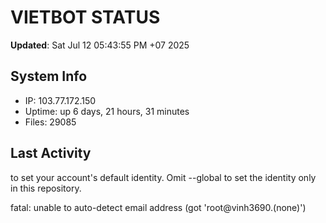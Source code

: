 # VIETBOT STATUS
**Updated**: Sat Jul 12 05:43:55 PM +07 2025

## System Info
- IP: 103.77.172.150
- Uptime: up 6 days, 21 hours, 31 minutes
- Files: 29085

## Last Activity

to set your account's default identity.
Omit --global to set the identity only in this repository.

fatal: unable to auto-detect email address (got 'root@vinh3690.(none)')
